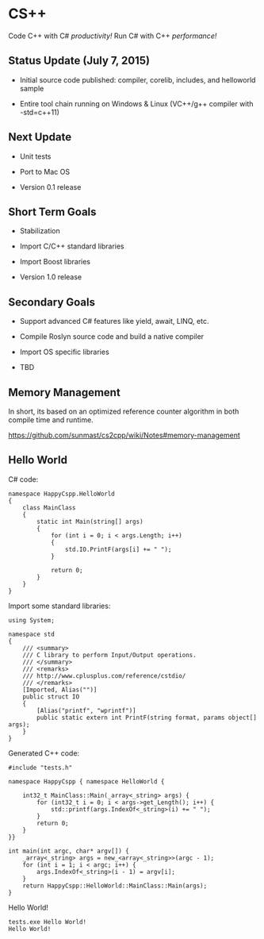 CS++
======

Code C++ with C\# *productivity!* Run C\# with C++ *performance!*

Status Update (July 7, 2015)
----------------------------

-   Initial source code published: compiler, corelib, includes, and helloworld
    sample

-   Entire tool chain running on Windows & Linux (VC++/g++ compiler with -std=c++11)

Next Update
-----------

-   Unit tests

-   Port to Mac OS

-   Version 0.1 release

Short Term Goals
----------------

-   Stabilization

-   Import C/C++ standard libraries

-   Import Boost libraries

-   Version 1.0 release

Secondary Goals
---------------

-   Support advanced C\# features like yield, await, LINQ, etc.

-   Compile Roslyn source code and build a native compiler

-   Import OS specific libraries

-   TBD

Memory Management
-----------------------------------

In short, its based on an optimized reference counter algorithm in both compile
time and runtime.

https://github.com/sunmast/cs2cpp/wiki/Notes#memory-management

Hello World
-----------

C\# code:

~~~~~~~~~~~~~~~~~~~~~~~~~~~~~~~~~~~~~~~~~~~~~~~~~~~~~~~~~~~~~~~~~~~~~~~~~~~~~~~~
namespace HappyCspp.HelloWorld
{
    class MainClass
    {
        static int Main(string[] args)
        {
            for (int i = 0; i < args.Length; i++)
            {
                std.IO.PrintF(args[i] += " ");
            }

            return 0;
        }
    }
}
~~~~~~~~~~~~~~~~~~~~~~~~~~~~~~~~~~~~~~~~~~~~~~~~~~~~~~~~~~~~~~~~~~~~~~~~~~~~~~~~

Import some standard libraries:

~~~~~~~~~~~~~~~~~~~~~~~~~~~~~~~~~~~~~~~~~~~~~~~~~~~~~~~~~~~~~~~~~~~~~~~~~~~~~~~~
using System;

namespace std
{
    /// <summary>
    /// C library to perform Input/Output operations.
    /// </summary>
    /// <remarks>
    /// http://www.cplusplus.com/reference/cstdio/
    /// </remarks>
    [Imported, Alias("")]
    public struct IO
    {
        [Alias("printf", "wprintf")]
        public static extern int PrintF(string format, params object[] args);
    }
}
~~~~~~~~~~~~~~~~~~~~~~~~~~~~~~~~~~~~~~~~~~~~~~~~~~~~~~~~~~~~~~~~~~~~~~~~~~~~~~~~

Generated C++ code:

~~~~~~~~~~~~~~~~~~~~~~~~~~~~~~~~~~~~~~~~~~~~~~~~~~~~~~~~~~~~~~~~~~~~~~~~~~~~~~~~
#include "tests.h"

namespace HappyCspp { namespace HelloWorld {

    int32_t MainClass::Main(_array<_string> args) {
        for (int32_t i = 0; i < args->get_Length(); i++) {
            std::printf(args.IndexOf<_string>(i) += " ");
        }
        return 0;
    }
}}

int main(int argc, char* argv[]) {
    _array<_string> args = new_<array<_string>>(argc - 1);
    for (int i = 1; i < argc; i++) {
        args.IndexOf<_string>(i - 1) = argv[i];
    }
    return HappyCspp::HelloWorld::MainClass::Main(args);
}
~~~~~~~~~~~~~~~~~~~~~~~~~~~~~~~~~~~~~~~~~~~~~~~~~~~~~~~~~~~~~~~~~~~~~~~~~~~~~~~~

Hello World!

~~~~~~~~~~~~~~~~~~~~~~~~~~~~~~~~~~~~~~~~~~~~~~~~~~~~~~~~~~~~~~~~~~~~~~~~~~~~~~~~
tests.exe Hello World!
Hello World! 
~~~~~~~~~~~~~~~~~~~~~~~~~~~~~~~~~~~~~~~~~~~~~~~~~~~~~~~~~~~~~~~~~~~~~~~~~~~~~~~~

